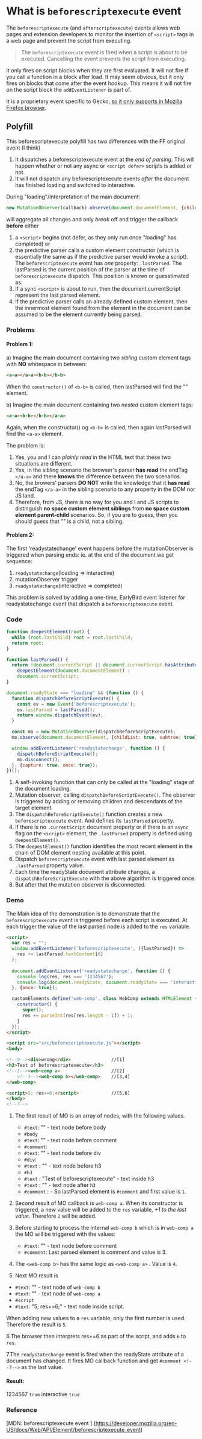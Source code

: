 # What is `beforescriptexecute` event


The `beforescriptexecute` (and `afterscriptexecute`) events allows web pages and extension developers to monitor the insertion
of `<script>` tags in a web page and prevent the script from executing.

> The `beforescriptexecute` event is fired when a script is about to be executed. Cancelling the event prevents the script from executing.

It only fires on script blocks when they are first evaluated. It will not fire if you call a function in a block after load.
It may seem obvious, but it only fires on blocks that come after the event hookup. This means it will not fire on the 
script block the `addEventListener` is part of.

It is a proprietary event specific to Gecko, [so it only supports in Mozilla Firefox browser](https://caniuse.com/mdn-api_element_beforescriptexecute_event).


## Polyfill

This beforescriptexecute polyfill has two differences with the FF original event (I think)
1. It dispatches a beforescriptexecute event at the *end of parsing*. This will happen whether or not any async or
   `<script defer>` scripts is added or not.
2. It will not dispatch any beforescriptexecute events *after* the document has finished loading and
   switched to interactive.
   
During "loading"/interpretation of the main document:

 ```js
 new MutationObserver(callback).observe(document.documentElement, {childList: true, subtree: true});
```

will aggregate all changes and only *break* off and
trigger the callback **before** either
1. a `<script>` begins (not defer, as they only run once "loading" has completed) or
2. the predictive parser calls a custom element constructor
   (which is essentially the same as if the predictive parser would invoke a script).
The `beforescriptexecute` event has *one* property: `.lastParsed`.
The lastParsed is the current position of the parser at the time of `beforescriptexecute` dispatch.
This position is known or guesstimated as:
1. If a sync `<script>` is about to run, then
   the document.currentScript represent the last parsed element.
2. If the predictive parser calls an already defined custom element, then
   the innermost element found from the <html> element in the document
   can be assumed to be the element currently being parsed.   
   

### Problems

#### Problem 1:

a) Imagine the main document containing two *sibling* custom element tags
    with **NO** whitespace in between:
   ```html
   <a-a></a-a><b-b></b-b>
   ```
    
  When the `constructor()` of `<b-b>` is called, then lastParsed will find the "<a-a>" element.

b) Imagine the main document containing two *nested* custom element tags:
   ```html
   <a-a><b-b></b-b></a-a>
   ```
   Again, when the constructor() og `<b-b>` is called, then again lastParsed will find the `<a-a>` element.

 The problem is:
   1. Yes, you and I can *plainly read* in the HTML text that
       these two situations are different.
   2. Yes, in the sibling scenario the browser's parser **has read** the
       endTag `</a-a>` and there **knows** the difference between the two scenarios.
   3. No, the browers' parsers **DO NOT** write the knowledge that it **has read**
       the endTag `</a-a>` in the sibling scenario to any property in the DOM nor JS land.
   4. Therefore, from JS, there is no way for you and I and JS scripts to
       distinguish **no space custom element siblings** from **no space custom element
       parent-child** scenarios. So, if you are to guess, then you should guess that
       "<b-b>" is a child, not a sibling.

#### Problem 2:
   The first 'readystatechange' event happens before the mutationObserver is triggered when parsing ends:
   ie. at the end of the document we get sequence:
   1. `readystatechange`(loading => interactive)
   2. mutationObserver trigger
   3. `readystatechange`(interactive => completed)

This problem is solved by adding a one-time, EarlyBird event listener for readystatechange event that dispatch a `beforescriptexecute` event.

### Code
```js
function deepestElement(root) {                                              
  while (root.lastChild) root = root.lastChild;
  return root;
}

function lastParsed() {                                                       
  return !document.currentScript || document.currentScript.hasAttribute('async') ?
    deepestElement(document.documentElement) :                                //[5]
    document.currentScript;
}

document.readyState === "loading" && (function () {
  function dispatchBeforeScriptExecute() {                                    //[3]
    const ev = new Event('beforescriptexecute');                      
    ev.lastParsed = lastParsed();                                             //[4]
    return window.dispatchEvent(ev);                                          //[6]        
  }

  const mo = new MutationObserver(dispatchBeforeScriptExecute);               
  mo.observe(document.documentElement, {childList: true, subtree: true});     //[2]

  window.addEventListener('readystatechange', function () {                   //[7]
    dispatchBeforeScriptExecute();                                            //[2]
    mo.disconnect();                                                          //[8]
  }, {capture: true, once: true});
})();                                                                         //[1]
```

1. A self-invoking function that can only be called at the "loading" stage of the document loading.
2. Mutation observer, calling `dispatchBeforeScriptExecute()`. The observer is triggered by adding or removing children and descendants of the target element.
3. The `dispatchBeforeScriptExecute()` function creates a new `beforescriptexecute` event. And defines its `lastParsed` property.
4. If there is no `.currentScript` document property or if there is an `async` flag on the `<script>` element, the `.lastParsed` property is defined using `deepestElement()`.
5. The `deepestElement()` function identifies the most recent element in the chain of DOM element nesting available at this point.
6. Dispatch `beforescriptexecute` event with last parsed element as `.lastParsed` property value.
7. Each time the readyState document attribute changes, a `dispatchBeforeScriptExecute` with the above algorithm is triggered once.
8. But after that the mutation observer is disconnected.

### Demo

The Main idea of the demonstration is to demonstrate that the `beforescriptexecute` event is triggered before each script
is executed. At each trigger the value of the last parsed node is added to the `res` variable. 

```html
<script>
  var res = "";
  window.addEventListener('beforescriptexecute', ({lastParsed}) =>
    res += lastParsed.textContent[0]
  );
  
  document.addEventListener('readystatechange', function () {
    console.log(res, res === '1234567');
    console.log(document.readyState, document.readyState === 'interactive');
  }, {once: true});

  customElements.define('web-comp', class WebComp extends HTMLElement {
    constructor() {
      super();
      res += parseInt(res[res.length - 1]) + 1;
    }
  });
</script>

<script src="src/beforescriptexecute.js"></script>
<body>

<!--0--><div>wrong</div>               //[1]
<h3>Test of beforescriptexecute</h3>   
<!--1--><web-comp a>                   //[2]
    <!--3--><web-comp b></web-comp>    //[3,4]
</web-comp>

<script>5; res+=6;</script>            //[5,6]
</body>
<!--7-->
```

1. The first result of MO is an array of nodes, with the following values.
   * `#text`: "" - text node before body
   * `#body`
   * `#text`: "" - text node  before comment
   * `#comment`: <!--1-->
   * `#text`: "" - text node before div
   * `#div`:  
   * `#text` : "" - text node before h3
   * `#h3` 
   * `#text` : "Test of beforescriptexecute" - text inside h3
   * `#text` : "" - text node after `h3`
   * `#comment` : - <!--1-->
So lastParsed element is `#comment` and first value is `1`.
2. Second result of MO callback is `web-comp a`. When its constructor is triggered, a new value will be added to the `res` variable, _+1 to the last value_. Therefore `2` will be added.

3. Before starting to process the internal `web-comp b` which is in `web-comp a` the MO will be triggered with the values:
   * `#text`: "" - text node  before comment
   * `#comment`: <!--3--> 
   Last parsed element is comment and value is 3.

4. The `<web-comp b>` has the same logic as `<web-comp a>` . Value is `4`.
5. Next MO result is
  * `#text`: "" - text node of `web-comp b`
  * `#text`: "" - text node of `web-comp a`
  * `#script`
  * `#text`: "5; res+=6;" - text node inside script.

When adding new values to a `res` variable, only the first number is used. Therefore the result is `5`.

6.The browser then interprets res+=6 as part of the script, and adds `6` to `res`. 

7.The `readystatechange` event is fired when the readyState attribute of a document has changed. It fires MO callback function and get `#comment <!--7-->` as the last value.

#### Result:

1234567 `true`
interactive `true`

### Reference

[MDN: beforescriptexecute event ] (https://developer.mozilla.org/en-US/docs/Web/API/Element/beforescriptexecute_event)



